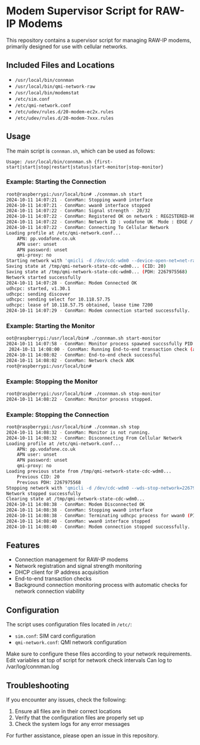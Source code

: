 # Modem Supervisor Script for RAW-IP Modems

This repository contains a supervisor script for managing RAW-IP modems, primarily designed for use with cellular networks.

## Included Files and Locations

- `/usr/local/bin/connman`
- `/usr/local/bin/qmi-network-raw`
- `/usr/local/bin/modemstat`
- `/etc/sim.conf`
- `/etc/qmi-network.conf`
- `/etc/udev/rules.d/20-modem-ec2x.rules`
- `/etc/udev/rules.d/20-modem-7xxx.rules`

## Usage

The main script is `connman.sh`, which can be used as follows:

```
Usage: /usr/local/bin/connman.sh {first-start|start|stop|restart|status|start-monitor|stop-monitor}
```

### Example: Starting the Connection

```bash
root@raspberrypi:/usr/local/bin# ./connman.sh start
2024-10-11 14:07:21 - ConnMan: Stopping wwan0 interface
2024-10-11 14:07:21 - ConnMan: wwan0 interface stopped
2024-10-11 14:07:22 - ConnMan: Signal strength - 20/32
2024-10-11 14:07:22 - ConnMan: Registered OK on network : REGISTERED-HOME
2024-10-11 14:07:22 - ConnMan: Network ID : vodafone UK  Mode : EDGE / GSM 900
2024-10-11 14:07:22 - ConnMan: Connecting To Cellular Network
Loading profile at /etc/qmi-network.conf...
    APN: pp.vodafone.co.uk
    APN user: unset
    APN password: unset
    qmi-proxy: no
Starting network with 'qmicli -d /dev/cdc-wdm0 --device-open-net=net-raw-ip|net-no-qos-header --wds-start-network=apn='pp.vodafone.co.uk',ip-type=4  --client-no-release-cid '...
Saving state at /tmp/qmi-network-state-cdc-wdm0... (CID: 20)
Saving state at /tmp/qmi-network-state-cdc-wdm0... (PDH: 2267975568)
Network started successfully
2024-10-11 14:07:28 - ConnMan: Modem Connected OK
udhcpc: started, v1.30.1
udhcpc: sending discover
udhcpc: sending select for 10.118.57.75
udhcpc: lease of 10.118.57.75 obtained, lease time 7200
2024-10-11 14:07:29 - ConnMan: Modem connection started successfully.
```

### Example: Starting the Monitor

```bash
oot@raspberrypi:/usr/local/bin# ./connman.sh start-monitor
2024-10-11 14:07:58 - ConnMan: Monitor process spawned succssfully PID 16541
 2024-10-11 14:08:00 - ConnMan: Running End-to-end transaction check (attempt 1/3)
2024-10-11 14:08:02 - ConnMan: End-to-end check successful
2024-10-11 14:08:02 - ConnMan: Network check AOK
root@raspberrypi:/usr/local/bin#
```

### Example: Stopping the Monitor

```bash
root@raspberrypi:/usr/local/bin# ./connman.sh stop-monitor
2024-10-11 14:08:22 - ConnMan: Monitor process stopped.
```

### Example: Stopping the Connection

```bash
root@raspberrypi:/usr/local/bin# ./connman.sh stop
2024-10-11 14:08:32 - ConnMan: Monitor is not running.
2024-10-11 14:08:32 - ConnMan: Disconnecting From Cellular Network
Loading profile at /etc/qmi-network.conf...
    APN: pp.vodafone.co.uk
    APN user: unset
    APN password: unset
    qmi-proxy: no
Loading previous state from /tmp/qmi-network-state-cdc-wdm0...
    Previous CID: 20
    Previous PDH: 2267975568
Stopping network with 'qmicli -d /dev/cdc-wdm0 --wds-stop-network=2267975568 --client-cid=20 '...
Network stopped successfully
Clearing state at /tmp/qmi-network-state-cdc-wdm0...
2024-10-11 14:08:38 - ConnMan: Modem Disconnected OK
2024-10-11 14:08:38 - ConnMan: Stopping wwan0 interface
2024-10-11 14:08:38 - ConnMan: Terminating udhcpc process for wwan0 (PID: 16529)
2024-10-11 14:08:40 - ConnMan: wwan0 interface stopped
2024-10-11 14:08:40 - ConnMan: Modem connection stopped successfully.
```

## Features

- Connection management for RAW-IP modems
- Network registration and signal strength monitoring
- DHCP client for IP address acquisition
- End-to-end transaction checks
- Background connection monitoring process with automatic checks for network connection viability

## Configuration

The script uses configuration files located in `/etc/`:

- `sim.conf`: SIM card configuration
- `qmi-network.conf`: QMI network configuration

Make sure to configure these files according to your network requirements.
Edit variables at top of script for network check intervals
Can log to /var/log/connman.log

## Troubleshooting

If you encounter any issues, check the following:

1. Ensure all files are in their correct locations
2. Verify that the configuration files are properly set up
3. Check the system logs for any error messages

For further assistance, please open an issue in this repository.
